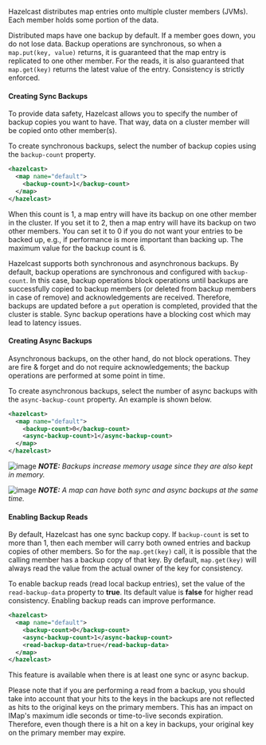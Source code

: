 
Hazelcast distributes map entries onto multiple cluster members (JVMs). Each member holds some portion of the data.
 
Distributed maps have one backup by default. If a member goes down, you do not lose data. Backup operations are synchronous, so when a `map.put(key, value)` returns, it is guaranteed that the map entry is replicated to one other member. For the reads, it is also guaranteed that `map.get(key)` returns the latest value of the entry. Consistency is strictly enforced.


#### Creating Sync Backups

To provide data safety, Hazelcast allows you to specify the number of backup copies you want to have. That way, data on a cluster member will be copied onto other member(s). 

To create synchronous backups, select the number of backup copies using the `backup-count` property.

```xml
<hazelcast>
  <map name="default">
    <backup-count>1</backup-count>
  </map>
</hazelcast>
```

When this count is 1, a map entry will have its backup on one other member in the cluster. If you set it to 2, then a map entry will have its backup on two other members. You can set it to 0 if you do not want your entries to be backed up, e.g., if performance is more important than backing up. The maximum value for the backup count is 6.

Hazelcast supports both synchronous and asynchronous backups. By default, backup operations are synchronous and configured with `backup-count`. In this case, backup operations block operations until backups are successfully copied to backup members (or deleted from backup members in case of remove) and acknowledgements are received. Therefore, backups are updated before a `put` operation is completed, provided that the cluster is stable. Sync backup operations have a blocking cost which may lead to latency issues.

#### Creating Async Backups

Asynchronous backups, on the other hand, do not block operations. They are fire & forget and do not require acknowledgements; the backup operations are performed at some point in time.

To create asynchronous backups, select the number of async backups with the `async-backup-count` property. An example is shown below.
 

```xml
<hazelcast>
  <map name="default">
    <backup-count>0</backup-count>
    <async-backup-count>1</async-backup-count>
  </map>
</hazelcast>
```


![image](../../images/NoteSmall.jpg) ***NOTE:*** *Backups increase memory usage since they are also kept in memory.*

![image](../../images/NoteSmall.jpg) ***NOTE:*** *A map can have both sync and async backups at the same time.*



#### Enabling Backup Reads

By default, Hazelcast has one sync backup copy. If `backup-count` is set to more than 1, then each member will carry both owned entries and backup copies of other members. So for the `map.get(key)` call, it is possible that the calling member has a backup copy of that key. By default, `map.get(key)` will always read the value from the actual owner of the key for consistency.

To enable backup reads (read local backup entries), set the value of the `read-backup-data` property to **true**. Its default value is **false** for higher read consistency. Enabling backup reads can improve performance. 

```xml
<hazelcast>
  <map name="default">
    <backup-count>0</backup-count>
    <async-backup-count>1</async-backup-count>
    <read-backup-data>true</read-backup-data>
  </map>
</hazelcast>
```

This feature is available when there is at least one sync or async backup.

Please note that if you are performing a read from a backup, you should take into account that your hits to the keys in the backups are not reflected as hits to the original keys on the primary members. This has an impact on IMap's maximum idle seconds or time-to-live seconds expiration. Therefore, even though there is a hit on a key in backups, your original key on the primary member may expire.

